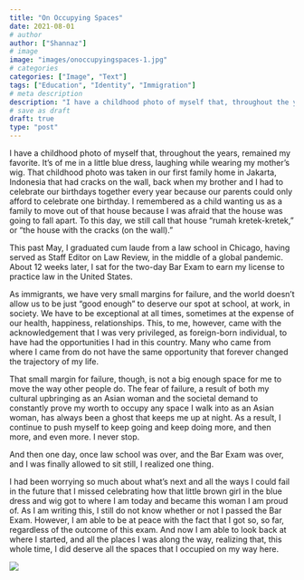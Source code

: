 ```yaml
---
title: "On Occupying Spaces"
date: 2021-08-01
# author
author: ["Shannaz"]
# image
image: "images/onoccupyingspaces-1.jpg"
# categories
categories: ["Image", "Text"]
tags: ["Education", "Identity", "Immigration"]
# meta description
description: "I have a childhood photo of myself that, throughout the years, remained my favorite. It’s of me in a little blue dress, laughing while wearing my mother’s wig."
# save as draft
draft: true
type: "post"
---
```


I have a childhood photo of myself that, throughout the years, remained my favorite. It’s of me in a little blue dress, laughing while wearing my mother’s wig. That childhood photo was taken in our first family home in Jakarta, Indonesia that had cracks on the wall, back when my brother and I had to celebrate our birthdays together every year because our parents could only afford to celebrate one birthday. I remembered as a child wanting us as a family to move out of that house because I was afraid that the house was going to fall apart. To this day, we still call that house “rumah kretek-kretek,” or “the house with the cracks (on the wall).”

This past May, I graduated cum laude from a law school in Chicago, having served as Staff Editor on Law Review, in the middle of a global pandemic. About 12 weeks later, I sat for the two-day Bar Exam to earn my license to practice law in the United States.

As immigrants, we have very small margins for failure, and the world doesn’t allow us to be just “good enough” to deserve our spot at school, at work, in society. We have to be exceptional at all times, sometimes at the expense of our health, happiness, relationships. This, to me, however, came with the acknowledgement that I was very privileged, as foreign-born individual, to have had the opportunities I had in this country. Many who came from where I came from do not have the same opportunity that forever changed the trajectory of my life.

That small margin for failure, though, is not a big enough space for me to move the way other people do. The fear of failure, a result of both my cultural upbringing as an Asian woman and the societal demand to constantly prove my worth to occupy any space I walk into as an Asian woman, has always been a ghost that keeps me up at night. As a result, I continue to push myself to keep going and keep doing more, and then more, and even more. I never stop.

And then one day, once law school was over, and the Bar Exam was over, and I was finally allowed to sit still, I realized one thing.

I had been worrying so much about what’s next and all the ways I could fail in the future that I missed celebrating how that little brown girl in the blue dress and wig got to where I am today and became this woman I am proud of. As I am writing this, I still do not know whether or not I passed the Bar Exam. However, I am able to be at peace with the fact that I got so, so far, regardless of the outcome of this exam. And now I am able to look back at where I started, and all the places I was along the way, realizing that, this whole time, I did deserve all the spaces that I occupied on my way here.

<img src="/images/onoccupyingspaces-2.jpg"/>
